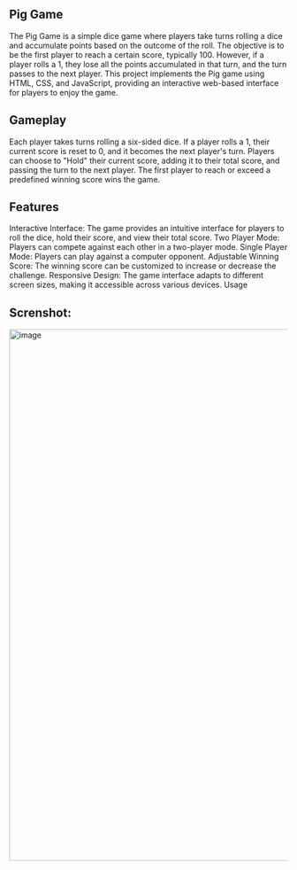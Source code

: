 ## Pig Game
The Pig Game is a simple dice game where players take turns rolling a dice and accumulate points based on the outcome of the roll.
The objective is to be the first player to reach a certain score, typically 100. However, if a player rolls a 1, they lose all the points accumulated in that turn, and the turn passes to the next player.
This project implements the Pig game using HTML, CSS, and JavaScript, providing an interactive web-based interface for players to enjoy the game.

## Gameplay
Each player takes turns rolling a six-sided dice.
If a player rolls a 1, their current score is reset to 0, and it becomes the next player's turn.
Players can choose to "Hold" their current score, adding it to their total score, and passing the turn to the next player.
The first player to reach or exceed a predefined winning score wins the game.

## Features
Interactive Interface: The game provides an intuitive interface for players to roll the dice, hold their score, and view their total score.
Two Player Mode: Players can compete against each other in a two-player mode.
Single Player Mode: Players can play against a computer opponent.
Adjustable Winning Score: The winning score can be customized to increase or decrease the challenge.
Responsive Design: The game interface adapts to different screen sizes, making it accessible across various devices.
Usage
## Screnshot:
<img width="960" alt="image" src="https://github.com/Kodeeshwarar/Pig-Game/assets/56509182/7d72f75c-6833-42a1-9856-177d9572a40b">
 

